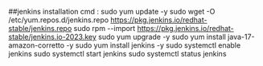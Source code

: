 ##jenkins installation cmd :
sudo yum update -y
sudo wget -O /etc/yum.repos.d/jenkins.repo https://pkg.jenkins.io/redhat-stable/jenkins.repo
sudo rpm --import https://pkg.jenkins.io/redhat-stable/jenkins.io-2023.key
sudo yum upgrade -y
sudo yum install java-17-amazon-corretto -y
sudo yum install jenkins -y
sudo systemctl enable jenkins
sudo systemctl start jenkins
sudo systemctl status jenkins
